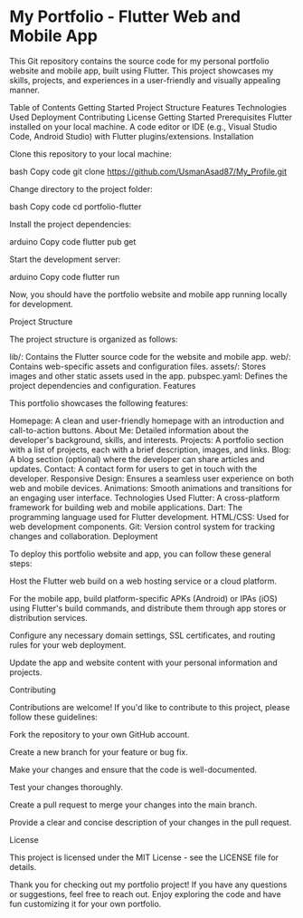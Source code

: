 # My Portfolio - Flutter Web and Mobile App

This Git repository contains the source code for my personal portfolio website and mobile app, built using Flutter. This project showcases my skills, projects, and experiences in a user-friendly and visually appealing manner.

Table of Contents
Getting Started
Project Structure
Features
Technologies Used
Deployment
Contributing
License
Getting Started
Prerequisites
Flutter installed on your local machine.
A code editor or IDE (e.g., Visual Studio Code, Android Studio) with Flutter plugins/extensions.
Installation

Clone this repository to your local machine:

bash
Copy code
git clone https://github.com/UsmanAsad87/My_Profile.git


Change directory to the project folder:

bash
Copy code
cd portfolio-flutter


Install the project dependencies:

arduino
Copy code
flutter pub get


Start the development server:

arduino
Copy code
flutter run


Now, you should have the portfolio website and mobile app running locally for development.

Project Structure

The project structure is organized as follows:

lib/: Contains the Flutter source code for the website and mobile app.
web/: Contains web-specific assets and configuration files.
assets/: Stores images and other static assets used in the app.
pubspec.yaml: Defines the project dependencies and configuration.
Features

This portfolio showcases the following features:

Homepage: A clean and user-friendly homepage with an introduction and call-to-action buttons.
About Me: Detailed information about the developer's background, skills, and interests.
Projects: A portfolio section with a list of projects, each with a brief description, images, and links.
Blog: A blog section (optional) where the developer can share articles and updates.
Contact: A contact form for users to get in touch with the developer.
Responsive Design: Ensures a seamless user experience on both web and mobile devices.
Animations: Smooth animations and transitions for an engaging user interface.
Technologies Used
Flutter: A cross-platform framework for building web and mobile applications.
Dart: The programming language used for Flutter development.
HTML/CSS: Used for web development components.
Git: Version control system for tracking changes and collaboration.
Deployment

To deploy this portfolio website and app, you can follow these general steps:

Host the Flutter web build on a web hosting service or a cloud platform.

For the mobile app, build platform-specific APKs (Android) or IPAs (iOS) using Flutter's build commands, and distribute them through app stores or distribution services.

Configure any necessary domain settings, SSL certificates, and routing rules for your web deployment.

Update the app and website content with your personal information and projects.

Contributing

Contributions are welcome! If you'd like to contribute to this project, please follow these guidelines:

Fork the repository to your own GitHub account.

Create a new branch for your feature or bug fix.

Make your changes and ensure that the code is well-documented.

Test your changes thoroughly.

Create a pull request to merge your changes into the main branch.

Provide a clear and concise description of your changes in the pull request.

License

This project is licensed under the MIT License - see the LICENSE file for details.

Thank you for checking out my portfolio project! If you have any questions or suggestions, feel free to reach out. Enjoy exploring the code and have fun customizing it for your own portfolio.
